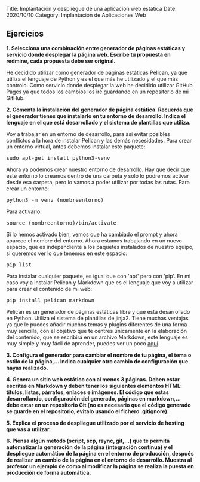 Title: Implantación y despliegue de una aplicación web estática
Date: 2020/10/10
Category: Implantación de Aplicaciones Web

## Ejercicios

**1. Selecciona una combinación entre generador de páginas estáticas y servicio donde desplegar la página web. Escribe tu propuesta en redmine, cada propuesta debe ser original.**

He decidido utilizar como generador de páginas estáticas Pelican, ya que utiliza el lenguaje de Python y es el que más he utilizado y el que más controlo. Como servicio donde desplegar la web he decidido utilizar GitHub Pages ya que todos los cambios los iré guardando en un repositorio de mi GitHub.

**2. Comenta la instalación del generador de página estática. Recuerda que el generador tienes que instalarlo en tu entorno de desarrollo. Indica el lenguaje en el que está desarrollado y el sistema de plantillas que utiliza.**

Voy a trabajar en un entorno de desarrollo, para así evitar posibles conflictos a la hora de instalar Pelican y las demás necesidades. Para crear un entorno virtual, antes debemos instalar este paquete:
<pre>
sudo apt-get install python3-venv
</pre>
Ahora ya podemos crear nuestro entorno de desarrollo. Hay que decir que este entorno lo creamos dentro de una carpeta y solo lo podremos activar desde esa carpeta, pero lo vamos a poder utilizar por todas las rutas.
Para crear un entorno:
<pre>
python3 -m venv (nombreentorno)
</pre>
Para activarlo:
<pre>
source (nombreentorno)/bin/activate
</pre>
Si lo hemos activado bien, vemos que ha cambiado el prompt y ahora aparece el nombre del entorno.
Ahora estamos trabajando en un nuevo espacio, que es independiente a los paquetes instalados de nuestro equipo, si queremos ver lo que tenemos en este espacio:
<pre>
pip list
</pre>
Para instalar cualquier paquete, es igual que con 'apt' pero con 'pip'. En mi caso voy a instalar Pelican y Markdown que es el lenguaje que voy a utilizar para crear el contenido de mi web:
<pre>
pip install pelican markdown
</pre>
Pelican es un generador de páginas estáticas libre y que está desarrollado en Python. Utiliza el sistema de plantillas de jinja2. Tiene muchas ventajas ya que le puedes añadir muchos temas y plugins diferentes de una forma muy sencilla, con el objetivo que te centres únicamente en la elaboración del contenido, que se escribirá en un archivo Markdown, este lenguaje es muy simple y muy fácil de aprender, puedes ver un poco [aquí](https://guides.github.com/features/mastering-markdown/).

**3. Configura el generador para cambiar el nombre de tu página, el tema o estilo de la página,… Indica cualquier otro cambio de configuración que hayas realizado.**



**4. Genera un sitio web estático con al menos 3 páginas. Deben estar escritas en Markdown y deben tener los siguientes elementos HTML: títulos, listas, párrafos, enlaces e imágenes. El código que estas desarrollando, configuración del generado, páginas en markdown,… debe estar en un repositorio Git (no es necesario que el código generado se guarde en el repositorio, evitalo usando el fichero .gitignore).**



**5. Explica el proceso de despliegue utilizado por el servicio de hosting que vas a utilizar.**



**6. Piensa algún método (script, scp, rsync, git,…) que te permita automatizar la generación de la página (integración continua) y el despliegue automático de la página en el entorno de producción, después de realizar un cambio de la página en el entorno de desarrollo. Muestra al profesor un ejemplo de como al modificar la página se realiza la puesta en producción de forma automática.**
